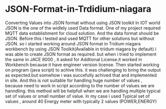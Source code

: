 # JSON-Format-in-Trdidium-niagara
Converting Values into JSON format without using JSON toolkit
In IOT world JSON is the one of the widlely used Data format.
One of my project required MQTT data establishment for cloud solution.
And the data format should be JSON.
Before this i tested and used MQTT for other solutions but without JSON.
so i started working around JSON format in Tridium niagara workbench
by using JSON Toolkit(Available in triidum niagara by default) i was able to create JSON format as required.
but when i tried to implement the same in JACE 8000 , it asked for Addtional License.it worked in Workbench because it have engineer version license.
Then started working on program (java script) to achive this.
it was challenging to bring the output as expected.but somwhow i was succefully achived that and implemented in site.
And this is not suitable for handling huge number of values , because need to work in script according to the number of values we are hanndling.
this method will be helpfull when we are handling multiple typical set of values or small number of value.
In my case i used Typical set of values ,
around 40 Energy meter with typically 2 values (POWER,ENERGY)
